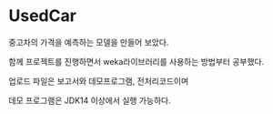 # UsedCar

중고차의 가격을 예측하는 모델을 만들어 보았다.

함께 프로젝트를 진행하면서 weka라이브러리를 사용하는 방법부터 공부했다.


업로드 파일은 보고서와 데모프로그램, 전처리코드이며

데모 프로그램은 JDK14 이상에서 실행 가능하다.
